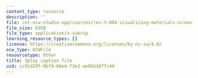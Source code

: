 ```yaml
---
content_type: resource
description: ''
file: /ol-ocw-studio-app/courses/res-3-004-visualizing-materials-science-fall-2017/cc91d29f0bf968e473e3ae95b16f7c4d_cFZaKWiBD6I.srt
file_size: 6358
file_type: application/x-subrip
learning_resource_types: []
license: https://creativecommons.org/licenses/by-nc-sa/4.0/
ocw_type: OCWFile
resourcetype: Other
title: 3play caption file
uid: cc91d29f-0bf9-68e4-73e3-ae95b16f7c4d
---
```


